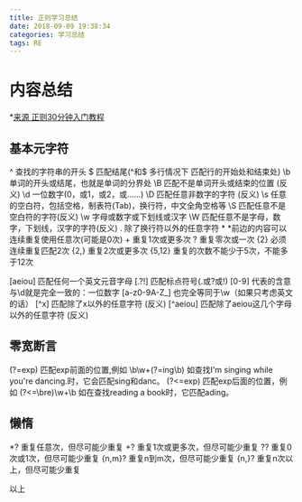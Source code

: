```yaml
---
title: 正则学习总结
date: 2018-09-09 19:38:34
categories: 学习总结
tags: RE
---
```



# 内容总结
*[来源 正则30分钟入门教程](http://deerchao.net/tutorials/regex/regex.htm)

## 基本元字符
^ 查找的字符串的开头
$ 匹配结尾(^和$ 多行情况下 匹配行的开始处和结束处)
\b 单词的开头或结尾，也就是单词的分界处
\B 匹配不是单词开头或结束的位置 (反义)
\d 一位数字(0，或1，或2，或……)
\D 匹配任意非数字的字符 (反义)
\s 任意的空白符，包括空格，制表符(Tab)，换行符，中文全角空格等
\S 匹配任意不是空白符的字符(反义)
\w 字母或数字或下划线或汉字
\W 匹配任意不是字母，数字，下划线，汉字的字符(反义)
. 除了换行符以外的任意字符
\* *前边的内容可以连续重复使用任意次(可能是0次)
\+ 重复1次或更多次
? 重复零次或一次
{2} 必须连续重复匹配2次
{2,} 重复2次或更多次
{5,12} 重复的次数不能少于5次，不能多于12次


<!-- more -->

[aeiou] 匹配任何一个英文元音字母
[.?!] 匹配标点符号(.或?或!)
[0-9] 代表的含意与\d就是完全一致的：一位数字
[a-z0-9A-Z_] 也完全等同于\w（如果只考虑英文的话）
[^x] 匹配除了x以外的任意字符 (反义)
[^aeiou] 匹配除了aeiou这几个字母以外的任意字符 (反义)


## 零宽断言
(?=exp) 匹配exp前面的位置,例如 \b\w+(?=ing\b) 如查找I'm singing while you're dancing.时，它会匹配sing和danc。
(?<=exp) 匹配exp后面的位置，例如 (?<=\bre)\w+\b 如在查找reading a book时，它匹配ading。


## 懒惰
*? 重复任意次，但尽可能少重复
+? 重复1次或更多次，但尽可能少重复
?? 重复0次或1次，但尽可能少重复
{n,m}? 重复n到m次，但尽可能少重复
{n,}? 重复n次以上，但尽可能少重复


以上

